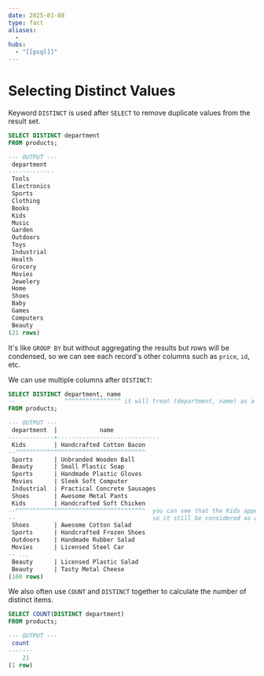 ```yaml
---
date: 2025-01-08
type: fact
aliases:
  -
hubs:
  - "[[psql]]"
---
```


# Selecting Distinct Values

Keyword `DISTINCT` is used after `SELECT` to remove duplicate values from the result set. 

```sql
SELECT DISTINCT department
FROM products;

--- OUTPUT ---
 department  
-------------
 Tools
 Electronics
 Sports
 Clothing
 Books
 Kids
 Music
 Garden
 Outdoors
 Toys
 Industrial
 Health
 Grocery
 Movies
 Jewelery
 Home
 Shoes
 Baby
 Games
 Computers
 Beauty
(21 rows)
```

It's like `GROUP BY` but without aggregating the results but rows will be condensed, so we can see each record's other columns such as `price`, `id`, etc. 

We can use multiple columns after `DISTINCT`:

```sql
SELECT DISTINCT department, name
--              ^^^^^^^^^^^^^^^^ it will treat (department, name) as a single value, not two separate columns
FROM products;

--- OUTPUT ---
 department  |            name             
-------------+-----------------------------
 Kids        | Handcrafted Cotton Bacon
--^^^^^^^^^^^^^^^^^^^^^^^^^^^^^^^^^^^^^
 Sports      | Unbranded Wooden Ball
 Beauty      | Small Plastic Soap
 Sports      | Handmade Plastic Gloves
 Movies      | Sleek Soft Computer
 Industrial  | Practical Concrete Sausages
 Shoes       | Awesome Metal Pants
 Kids        | Handcrafted Soft Chicken
--^^^^^^^^^^^^^^^^^^^^^^^^^^^^^^^^^^^^^  you can see that the Kids appear multiple times, but its name is different
--                                       so it still be considered as a distinct value
 Shoes       | Awesome Cotton Salad
 Sports      | Handcrafted Frozen Shoes
 Outdoors    | Handmade Rubber Salad
 Movies      | Licensed Steel Car
-- ...
 Beauty      | Licensed Plastic Salad
 Beauty      | Tasty Metal Cheese
(100 rows)

```

We also often use `COUNT` and `DISTINCT` together to calculate the number of distinct items.

```sql
SELECT COUNT(DISTINCT department)
FROM products;

--- OUTPUT ---
 count 
-------
    21
(1 row)

```
